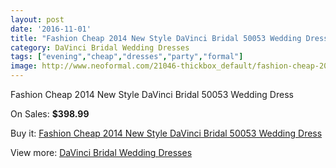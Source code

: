 ```yaml
---
layout: post
date: '2016-11-01'
title: "Fashion Cheap 2014 New Style DaVinci Bridal 50053 Wedding Dress"
category: DaVinci Bridal Wedding Dresses
tags: ["evening","cheap","dresses","party","formal"]
image: http://www.neoformal.com/21046-thickbox_default/fashion-cheap-2014-new-style-davinci-bridal-50053-wedding-dress.jpg
---
```

Fashion Cheap 2014 New Style DaVinci Bridal 50053 Wedding Dress

On Sales: **$398.99**
<a href="https://www.neoformal.com/en/davinci-bridal-wedding-dresses-2014/6789-fashion-cheap-2014-new-style-davinci-bridal-50053-wedding-dress.html"><amp-img layout="responsive" width="600" height="600" src="//www.neoformal.com/21046-thickbox_default/fashion-cheap-2014-new-style-davinci-bridal-50053-wedding-dress.jpg" alt="Fashion Cheap 2014 New Style DaVinci Bridal 50053 Wedding Dress 0" /></a>
<a href="https://www.neoformal.com/en/davinci-bridal-wedding-dresses-2014/6789-fashion-cheap-2014-new-style-davinci-bridal-50053-wedding-dress.html"><amp-img layout="responsive" width="600" height="600" src="//www.neoformal.com/21047-thickbox_default/fashion-cheap-2014-new-style-davinci-bridal-50053-wedding-dress.jpg" alt="Fashion Cheap 2014 New Style DaVinci Bridal 50053 Wedding Dress 1" /></a>

Buy it: [Fashion Cheap 2014 New Style DaVinci Bridal 50053 Wedding Dress](https://www.neoformal.com/en/davinci-bridal-wedding-dresses-2014/6789-fashion-cheap-2014-new-style-davinci-bridal-50053-wedding-dress.html "Fashion Cheap 2014 New Style DaVinci Bridal 50053 Wedding Dress")

View more: [DaVinci Bridal Wedding Dresses](https://www.neoformal.com/en/99-davinci-bridal-wedding-dresses-2014 "DaVinci Bridal Wedding Dresses")